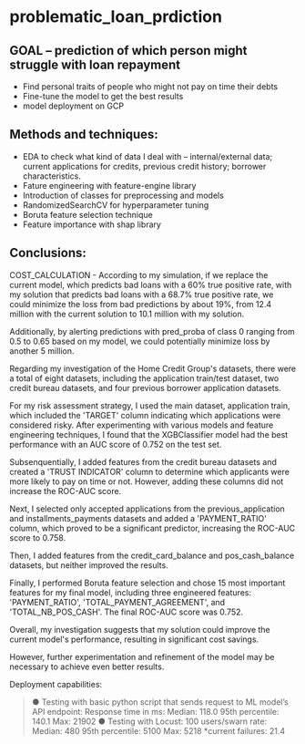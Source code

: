 # problematic_loan_prdiction

## **GOAL** – prediction of which person might struggle with loan repayment
-	Find personal traits of people who might not pay on time their debts
-	Fine-tune the model to get the best results
- model deployment on GCP

## **Methods and techniques:**
-	EDA to check what kind of data I deal with – internal/external data; current applications for credits, previous credit history; borrower characteristics.
-	Fature engineering with feature-engine library
-	Introduction of classes for preprocessing and models
-	RandomizedSearchCV for hyperparameter tuning 
-	Boruta feature selection technique
-	Feature importance with shap library

## **Conclusions:**

COST_CALCULATION - According to my simulation, if we replace the current model, which predicts bad loans with a 60% true positive rate, with my solution that predicts bad loans with a 68.7% true positive rate, we could minimize the loss from bad predictions by about 19%, from 12.4 million with the current solution to 10.1 million with my solution. 

Additionally, by alerting predictions with pred_proba of class 0 ranging from 0.5 to 0.65 based on my model, we could potentially minimize loss by another 5 million. 

Regarding my investigation of the Home Credit Group's datasets, there were a total of eight datasets, including the application train/test dataset, two credit bureau datasets, and four previous borrower application datasets.

 For my risk assessment strategy, I used the main dataset, application train, which included the 'TARGET' column indicating which applications were considered risky. After experimenting with various models and feature engineering techniques, I found that the XGBClassifier model had the best performance with an AUC score of 0.752 on the test set. 

Subsenquentially, I added features from the credit bureau datasets and created a 'TRUST INDICATOR' column to determine which applicants were more likely to pay on time or not. However, adding these columns did not increase the ROC-AUC score. 

Next, I selected only accepted applications from the previous_application and installments_payments datasets and added a 'PAYMENT_RATIO' column, which proved to be a significant predictor, increasing the ROC-AUC score to 0.758. 

Then, I added features from the credit_card_balance and pos_cash_balance datasets, but neither improved the results. 

Finally, I performed Boruta feature selection and chose 15 most important features for my final model, including three engineered features: 'PAYMENT_RATIO', 'TOTAL_PAYMENT_AGREEMENT', and 'TOTAL_NB_POS_CASH'. The final ROC-AUC score was 0.752. 

Overall, my investigation suggests that my solution could improve the current model's performance, resulting in significant cost savings. 

However, further experimentation and refinement of the model may be necessary to achieve even better results. 

Deployment capabilities: 
>● Testing with basic python script that sends request to ML model’s API endpoint:
>Response time in ms: Median: 118.0 95th percentile: 140.1 Max: 21902 
>● Testing with Locust: 100 users/swarn rate: 
>Median: 480 95th percentile: 5100 Max: 5218 
>*current failures: 21.4
